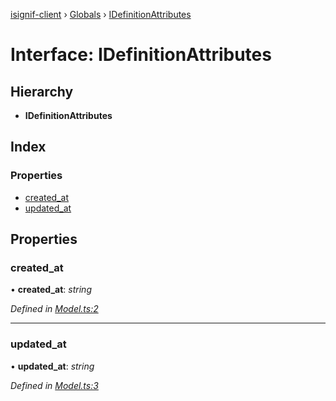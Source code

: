[isignif-client](../README.md) › [Globals](../globals.md) › [IDefinitionAttributes](idefinitionattributes.md)

# Interface: IDefinitionAttributes

## Hierarchy

* **IDefinitionAttributes**

## Index

### Properties

* [created_at](idefinitionattributes.md#created_at)
* [updated_at](idefinitionattributes.md#updated_at)

## Properties

###  created_at

• **created_at**: *string*

*Defined in [Model.ts:2](https://github.com/isignif/isignif-client/blob/9ffe7d1/src/Model.ts#L2)*

___

###  updated_at

• **updated_at**: *string*

*Defined in [Model.ts:3](https://github.com/isignif/isignif-client/blob/9ffe7d1/src/Model.ts#L3)*
